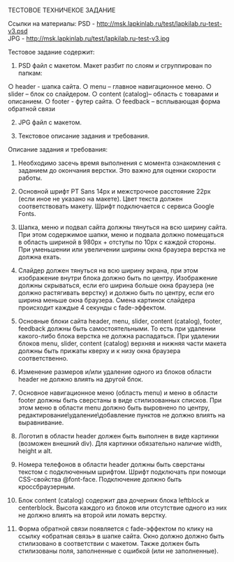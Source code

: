 ТЕСТОВОЕ ТЕХНИЧЕКОЕ ЗАДАНИЕ

Ссылки на материалы:
PSD - http://msk.lapkinlab.ru/test/lapkilab.ru-test-v3.psd  
JPG - http://msk.lapkinlab.ru/test/lapkilab.ru-test-v3.jpg 

Тестовое задание содержит: 
1.    PSD файл с макетом. Макет разбит по слоям и сгруппирован по папкам:
 
○ header - шапка сайта.
○ menu – главное навигационное меню.
○ slider – блок со слайдером.
○ content (catalog)– область с товарами и описанием.
○ footer - футер сайта.
○ feedback – всплывающая форма обратной связи
 
2.    JPG файл с макетом.
 
3.    Текстовое описание задания и требования.
 
Описание задания и требования:
1.    Необходимо засечь время выполнения с момента ознакомления с заданием до окончания верстки. Это важно для оценки скорости работы.
 
2.    Основной шрифт PT Sans 14px и межстрочное расстояние 22px (если иное не указано на макете). Цвет текста должен соответствовать макету. Шрифт подключается с сервиса Google Fonts.
 
3.    Шапка, меню и подвал сайта должны тянуться на всю ширину сайта. При этом содержимое шапки, меню и подвала должно помещаться в область шириной в 980px + отступы по 10px с каждой стороны. При уменьшении или увеличении ширины окна браузера верстка не должна ехать.
 
4.    Слайдер должен тянуться на всю ширину экрана, при этом изображение внутри блока должно быть по центру. Изображение должны скрываться, если его ширина больше окна браузера (не должно растягивать верстку) и должно быть по центру, если его ширина меньше окна браузера. Смена картинок слайдера происходит каждые 4 секунды с fade-эффектом.
 
5.    Основные блоки сайта header, menu, slider, content (catalog), footer, feedback должны быть самостоятельными. То есть при удалении какого-либо блока верстка не должна распадаться. При удалении блоков menu, slider, content (catalog) верхняя и нижняя части макета должны быть прижаты кверху и к низу окна браузера соответственно.
6.    Изменение размеров и/или удаление одного из блоков области header не должно влиять на другой блок.
 
7.    Основное навигационное меню (область menu) и меню в области footer должны быть сверстаны в виде стилизованных списков. При этом меню в области menu должно быть выровнено по центру, редактирование\удаление\добавление пунктов не должно влиять на выравнивание.
 
8.    Логотип в области header должен быть выполнен в виде картинки (возможен внешний div). Для картинки обязательно наличие width, height и alt.
 
9.    Номера телефонов в области header должны быть сверстаны текстом с подключенным шрифтом. Шрифт подключать при помощи CSS-свойства @font-face. Подключение должно быть кроссбраузерным.
 
10.  Блок content (catalog) содержит два дочерних блока leftblock и centerblock. Высота каждого из блоков или отсутствие одного из них не должно влиять на второй или ломать верстку.
 
11.  Форма обратной связи появляется с fade-эффектом по клику на ссылку «обратная связь» в шапке сайта. Окно должно должно быть стилизовано в соответствии с макетом. Также должен быть стилизованы поля, заполненные с ошибкой (или не заполненные). 


